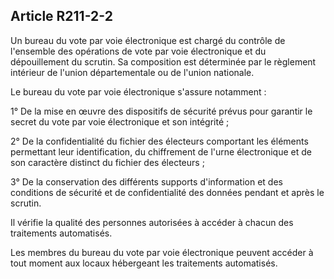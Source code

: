 ## Article R211-2-2

Un bureau du vote par voie électronique est chargé du contrôle de l'ensemble des opérations de vote par voie
électronique et du dépouillement du scrutin. Sa composition est déterminée par le règlement intérieur de
l'union départementale ou de l'union nationale.

Le bureau du vote par voie électronique s'assure notamment :

1° De la mise en œuvre des dispositifs de sécurité prévus pour garantir le secret du vote par voie électronique
et son intégrité ;


2° De la confidentialité du fichier des électeurs comportant les éléments permettant leur identification, du
chiffrement de l'urne électronique et de son caractère distinct du fichier des électeurs ;

3° De la conservation des différents supports d'information et des conditions de sécurité et de confidentialité
des données pendant et après le scrutin.

Il vérifie la qualité des personnes autorisées à accéder à chacun des traitements automatisés.

Les membres du bureau du vote par voie électronique peuvent accéder à tout moment aux locaux hébergeant
les traitements automatisés.

